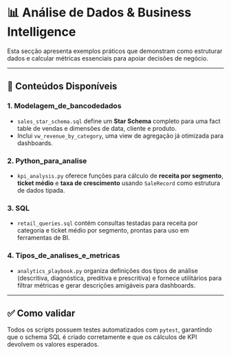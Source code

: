 # 📊 Análise de Dados & Business Intelligence

Esta secção apresenta exemplos práticos que demonstram como estruturar dados e calcular métricas essenciais para apoiar decisões de negócio.

---

## 📂 Conteúdos Disponíveis

### 1. **Modelagem_de_bancodedados**
- `sales_star_schema.sql` define um **Star Schema** completo para uma fact table de vendas e dimensões de data, cliente e produto.
- Inclui `vw_revenue_by_category`, uma view de agregação já otimizada para dashboards.

### 2. **Python_para_analise**
- `kpi_analysis.py` oferece funções para cálculo de **receita por segmento**, **ticket médio** e **taxa de crescimento** usando `SaleRecord` como estrutura de dados tipada.

### 3. **SQL**
- `retail_queries.sql` contém consultas testadas para receita por categoria e ticket médio por segmento, prontas para uso em ferramentas de BI.

### 4. **Tipos_de_analises_e_metricas**
- `analytics_playbook.py` organiza definições dos tipos de análise (descritiva, diagnóstica, preditiva e prescritiva) e fornece utilitários para filtrar métricas e gerar descrições amigáveis para dashboards.

---

## ✅ Como validar
Todos os scripts possuem testes automatizados com `pytest`, garantindo que o schema SQL é criado corretamente e que os cálculos de KPI devolvem os valores esperados.
